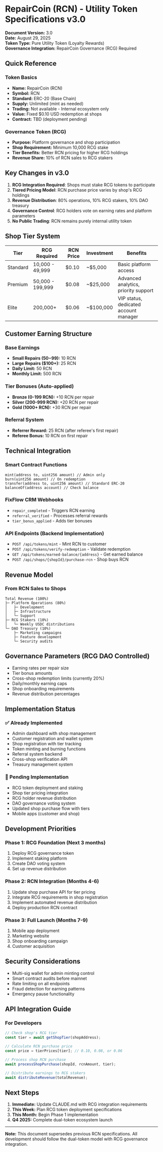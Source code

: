 # RepairCoin (RCN) - Utility Token Specifications v3.0

**Document Version:** 3.0  
**Date:** August 29, 2025  
**Token Type:** Pure Utility Token (Loyalty Rewards)  
**Governance Integration:** RepairCoin Governance (RCG) Required

## Quick Reference

### Token Basics
- **Name:** RepairCoin (RCN)
- **Symbol:** RCN
- **Standard:** ERC-20 (Base Chain)
- **Supply:** Unlimited (mint as needed)
- **Trading:** Not available - Internal ecosystem only
- **Value:** Fixed $0.10 USD redemption at shops
- **Contract:** TBD (deployment pending)

### Governance Token (RCG)
- **Purpose:** Platform governance and shop participation
- **Shop Requirement:** Minimum 10,000 RCG stake
- **Tier Benefits:** Better RCN pricing for higher RCG holdings
- **Revenue Share:** 10% of RCN sales to RCG stakers

## Key Changes in v3.0

1. **RCG Integration Required**: Shops must stake RCG tokens to participate
2. **Tiered Pricing Model**: RCN purchase price varies by shop's RCG holdings
3. **Revenue Distribution**: 80% operations, 10% RCG stakers, 10% DAO treasury
4. **Governance Control**: RCG holders vote on earning rates and platform parameters
5. **No Public Trading**: RCN remains purely internal utility token

## Shop Tier System

| Tier | RCG Required | RCN Price | Investment | Benefits |
|------|--------------|-----------|------------|----------|
| Standard | 10,000 - 49,999 | $0.10 | ~$5,000 | Basic platform access |
| Premium | 50,000 - 199,999 | $0.08 | ~$25,000 | Advanced analytics, priority support |
| Elite | 200,000+ | $0.06 | ~$100,000 | VIP status, dedicated account manager |

## Customer Earning Structure

### Base Earnings
- **Small Repairs ($50-$99):** 10 RCN
- **Large Repairs ($100+):** 25 RCN
- **Daily Limit:** 50 RCN
- **Monthly Limit:** 500 RCN

### Tier Bonuses (Auto-applied)
- **Bronze (0-199 RCN):** +10 RCN per repair
- **Silver (200-999 RCN):** +20 RCN per repair
- **Gold (1000+ RCN):** +30 RCN per repair

### Referral System
- **Referrer Reward:** 25 RCN (after referee's first repair)
- **Referee Bonus:** 10 RCN on first repair

## Technical Integration

### Smart Contract Functions
```solidity
mint(address to, uint256 amount) // Admin only
burn(uint256 amount) // On redemption
transfer(address to, uint256 amount) // Standard ERC-20
balanceOf(address account) // Check balance
```

### FixFlow CRM Webhooks
- `repair_completed` - Triggers RCN earning
- `referral_verified` - Processes referral rewards
- `tier_bonus_applied` - Adds tier bonuses

### API Endpoints (Backend Implementation)
- `POST /api/tokens/mint` - Mint RCN to customer
- `POST /api/tokens/verify-redemption` - Validate redemption
- `GET /api/tokens/earned-balance/{address}` - Get earned balance
- `POST /api/shops/{shopId}/purchase-rcn` - Shop buys RCN

## Revenue Model

### From RCN Sales to Shops
```
Total Revenue (100%)
├─ Platform Operations (80%)
│   ├─ Development
│   ├─ Infrastructure
│   └─ Support
├─ RCG Stakers (10%)
│   └─ Weekly USDC distributions
└─ DAO Treasury (10%)
    ├─ Marketing campaigns
    ├─ Feature development
    └─ Security audits
```

## Governance Parameters (RCG DAO Controlled)

- Earning rates per repair size
- Tier bonus amounts
- Cross-shop redemption limits (currently 20%)
- Daily/monthly earning caps
- Shop onboarding requirements
- Revenue distribution percentages

## Implementation Status

### ✅ Already Implemented
- Admin dashboard with shop management
- Customer registration and wallet system
- Shop registration with tier tracking
- Token minting and burning functions
- Referral system backend
- Cross-shop verification API
- Treasury management system

### 🔴 Pending Implementation
- RCG token deployment and staking
- Shop tier pricing integration
- RCG holder revenue distribution
- DAO governance voting system
- Updated shop purchase flow with tiers
- Mobile apps (customer and shop)

## Development Priorities

### Phase 1: RCG Foundation (Next 3 months)
1. Deploy RCG governance token
2. Implement staking platform
3. Create DAO voting system
4. Set up revenue distribution

### Phase 2: RCN Integration (Months 4-6)
1. Update shop purchase API for tier pricing
2. Integrate RCG requirements in shop registration
3. Implement automated revenue distribution
4. Deploy production RCN contract

### Phase 3: Full Launch (Months 7-9)
1. Mobile app deployment
2. Marketing website
3. Shop onboarding campaign
4. Customer acquisition

## Security Considerations

- Multi-sig wallet for admin minting control
- Smart contract audits before mainnet
- Rate limiting on all endpoints
- Fraud detection for earning patterns
- Emergency pause functionality

## API Integration Guide

### For Developers
```javascript
// Check shop's RCG tier
const tier = await getShopTier(shopAddress);

// Calculate RCN purchase price
const price = tierPrices[tier]; // 0.10, 0.08, or 0.06

// Process shop RCN purchase
await processShopPurchase(shopId, rcnAmount, tier);

// Distribute earnings to RCG stakers
await distributeRevenue(totalRevenue);
```

## Next Steps

1. **Immediate:** Update CLAUDE.md with RCG integration requirements
2. **This Week:** Plan RCG token deployment specifications
3. **This Month:** Begin Phase 1 implementation
4. **Q4 2025:** Complete dual-token ecosystem launch

---

**Note:** This document supersedes previous RCN specifications. All development should follow the dual-token model with RCG governance integration.